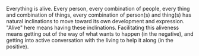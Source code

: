 Everything is alive. Every person, every combination of people, every thing and combination of things, every combination of person(s) and thing(s) has natural inclinations to move toward its own development and expression. "Alive" here means having these inclinations. Facilitating this aliveness means getting out of the way of what wants to happen (in the negative), and getting into active conversation with the living to help it along (in the positive).
